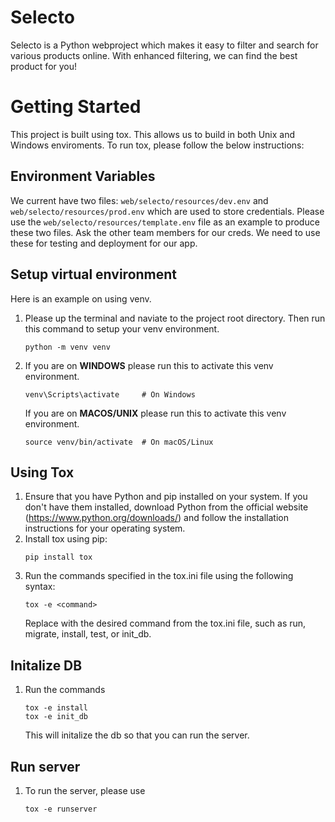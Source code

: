 # Selecto

Selecto is a Python webproject which makes it easy to filter and search for various products online. With enhanced filtering, we can find the best product for you!


# Getting Started
This project is built using tox. This allows us to build in both Unix and Windows enviroments. To run tox, please follow the below instructions:

## Environment Variables
We current have two files: `web/selecto/resources/dev.env` and ` web/selecto/resources/prod.env` which are used to store credentials.
Please use the `web/selecto/resources/template.env` file as an example to produce these two files.
Ask the other team members for our creds. We need to use these for testing and deployment for our app.

## Setup virtual environment
Here is an example on using venv.
1. Please up the terminal and naviate to the project root directory. Then run this command to setup your venv environment.
    ```
    python -m venv venv
    ```
2. If you are on **WINDOWS** please run this to activate this venv environment.
    ```
    venv\Scripts\activate     # On Windows
    ```
    If you are on **MACOS/UNIX** please run this to activate this venv environment.
    ```
    source venv/bin/activate  # On macOS/Linux
    ```

## Using Tox
1. Ensure that you have Python and pip installed on your system. If you don't have them installed, download Python from the official website (https://www.python.org/downloads/) and follow the installation instructions for your operating system.
2. Install tox using pip:
    ```
    pip install tox
    ```
3. Run the commands specified in the tox.ini file using the following syntax:
    ```
    tox -e <command>
    ```
    Replace <command> with the desired command from the tox.ini file, such as run, migrate, install, test, or init_db.

## Initalize DB
1. Run the commands 
    ```
    tox -e install
    tox -e init_db
    ```
    This will initalize the db so that you can run the server.

## Run server
1. To run the server, please use 
    ```
    tox -e runserver
    ```
